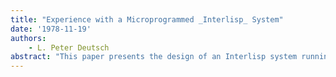 ```yaml
---
title: "Experience with a Microprogrammed _Interlisp_ System"
date: '1978-11-19'
authors: 
    - L. Peter Deutsch
abstract: "This paper presents the design of an Interlisp system running on a microprogrammed minicomputer. We discuss the constraints imposed by compatibility requirements and by the hardware, the important design decisions, and the most prominent successes and failures of our design, and offer some suggestions for future designers of small Lisp systems. This extended abstract contains only qualitative results. Supporting measurement data will be presented at MICRO-11."
---
```



